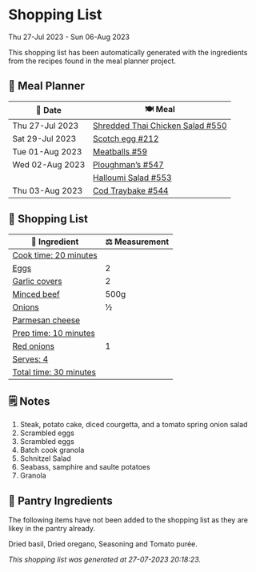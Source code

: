 # Shopping List

Thu 27-Jul 2023 - Sun 06-Aug 2023

This shopping list has been automatically generated with the ingredients from the recipes found in the meal planner project.

## 📅 Meal Planner

|📅 Date| 🍽️ Meal|
|----|----|
|Thu 27-Jul 2023|[Shredded Thai Chicken Salad #550](https://github.com/jcallaghan/The-Cookbook/issues/550)|
|Sat 29-Jul 2023|[Scotch egg #212](https://github.com/jcallaghan/The-Cookbook/issues/212)|
|Tue 01-Aug 2023|[Meatballs #59](https://github.com/jcallaghan/The-Cookbook/issues/59)|
|Wed 02-Aug 2023|[Ploughman’s #547](https://github.com/jcallaghan/The-Cookbook/issues/547)|
||[Halloumi Salad #553](https://github.com/jcallaghan/The-Cookbook/issues/553)|
|Thu 03-Aug 2023|[Cod Traybake #544](https://github.com/jcallaghan/The-Cookbook/issues/544)|

## 🛒 Shopping List

| 🍌 Ingredient| ⚖️ Measurement|
|----------|-----------|
|[Cook time: 20 minutes](https://www.sainsburys.co.uk/gol-ui/SearchResults/Cook%20time:%2020%20minutes)||
|[Eggs](https://www.sainsburys.co.uk/gol-ui/SearchResults/Eggs)|2|
|[Garlic covers](https://www.sainsburys.co.uk/gol-ui/SearchResults/Garlic%20covers)|2|
|[Minced beef](https://www.sainsburys.co.uk/gol-ui/SearchResults/Minced%20beef)|500g|
|[Onions](https://www.sainsburys.co.uk/gol-ui/SearchResults/Onions)|½|
|[Parmesan cheese](https://www.sainsburys.co.uk/gol-ui/SearchResults/Parmesan%20cheese)||
|[Prep time: 10 minutes](https://www.sainsburys.co.uk/gol-ui/SearchResults/Prep%20time:%2010%20minutes)||
|[Red onions](https://www.sainsburys.co.uk/gol-ui/SearchResults/Red%20onions)|1|
|[Serves: 4](https://www.sainsburys.co.uk/gol-ui/SearchResults/Serves:%204)||
|[Total time: 30 minutes](https://www.sainsburys.co.uk/gol-ui/SearchResults/Total%20time:%2030%20minutes)||

## 🗒️ Notes

1. Steak, potato cake, diced courgetta, and a tomato spring onion salad
1. Scrambled eggs
1. Scrambled eggs
1. Batch cook granola
1. Schnitzel Salad
1. Seabass, samphire and saulte potatoes
1. Granola

## 🏪 Pantry Ingredients

The following items have not been added to the shopping list as they are likey in the pantry already.

Dried basil, Dried oregano, Seasoning and Tomato purée.


_This shopping list was generated at 27-07-2023 20:18:23._